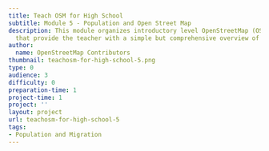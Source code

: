 ```yaml
---
title: Teach OSM for High School
subtitle: Module 5 - Population and Open Street Map
description: This module organizes introductory level OpenStreetMap (OSM) resources
  that provide the teacher with a simple but comprehensive overview of the OSM project.
author:
  name: OpenStreetMap Contributors
thumbnail: teachosm-for-high-school-5.png
type: 0
audience: 3
difficulty: 0
preparation-time: 1
project-time: 1
project: ''
layout: project
url: teachosm-for-high-school-5
tags:
- Population and Migration
---
```


